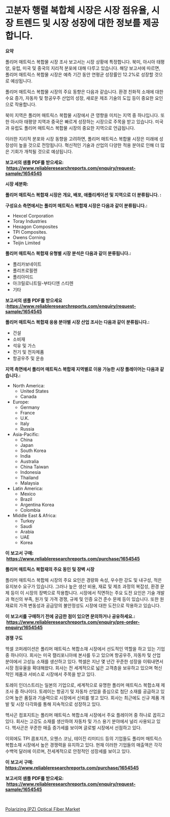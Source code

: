 <p><h1>고분자 행렬 복합체 시장은 시장 점유율, 시장 트렌드 및 시장 성장에 대한 정보를 제공합니다.</h1></p><p><strong>요약</strong></p>
<p><p>폴리머 매트릭스 복합물 시장 조사 보고서는 시장 상황에 특정합니다. 북미, 아시아 태평양, 유럽, 미국 및 중국의 지리적 분포에 대해 다루고 있습니다. 해당 보고서에 따르면, 폴리머 매트릭스 복합물 시장은 예측 기간 동안 연평균 성장률인 12.2%로 성장할 것으로 예상됩니다.</p><p>폴리머 매트릭스 복합물 시장의 주요 동향은 다음과 같습니다. 환경 친화적 소재에 대한 수요 증가, 자동차 및 항공우주 산업의 성장, 새로운 제조 기술의 도입 등이 중요한 요인으로 작용합니다.</p><p>북미 지역은 폴리머 매트릭스 복합물 시장에서 큰 영향을 미치는 지역 중 하나입니다. 또한 아시아 태평양 지역과 중국은 빠르게 성장하는 시장으로 주목을 받고 있습니다. 미국과 유럽도 폴리머 매트릭스 복합물 시장의 중요한 지역으로 언급됩니다.</p><p>이러한 지리적 분포와 시장 동향을 고려하면, 폴리머 매트릭스 복합물 시장은 미래에 성장성이 높을 것으로 전망됩니다. 혁신적인 기술과 산업의 다양한 적용 분야로 인해 더 많은 기회가 개척될 것으로 예상됩니다.</p></p>
<p><strong>보고서의 샘플 PDF를 받으세요: &nbsp;<a href="https://www.reliableresearchreports.com/enquiry/request-sample/1654545">https://www.reliableresearchreports.com/enquiry/request-sample/1654545</a></strong></p>
<p><strong>시장 세분화:</strong></p>
<p><strong> 폴리머 매트릭스 복합재 시장은 개요, 배포, 애플리케이션 및 지역으로 더 분류됩니다. :</strong></p>
<p><strong>구성요소 측면에서는 폴리머 매트릭스 복합재 시장은 다음과 같이 분류됩니다.:</strong></p>
<p><ul><li>Hexcel Corporation</li><li>Toray Industries</li><li>Hexagon Composites</li><li>TPI Composites.</li><li>Owens Corning</li><li>Teijin Limited</li></ul></p>
<p><strong> 폴리머 매트릭스 복합재 유형별 시장 분석은 다음과 같이 분류됩니다.:</strong></p>
<p><ul><li>폴리카보네이트</li><li>폴리프로필렌</li><li>폴리아미드</li><li>아크릴로니트릴-부타디엔 스티렌</li><li>기타</li></ul></p>
<p><strong>보고서의 샘플 PDF를 받으세요 :<a href="https://www.reliableresearchreports.com/enquiry/request-sample/1654545">https://www.reliableresearchreports.com/enquiry/request-sample/1654545</a></strong></p>
<p><strong> 폴리머 매트릭스 복합재 응용 분야별 시장 산업 조사는 다음과 같이 분류됩니다.:</strong></p>
<p><ul><li>건설</li><li>소비재</li><li>석유 및 가스</li><li>전기 및 전자제품</li><li>항공우주 및 운송</li></ul></p>
<p><strong>지역 측면에서 폴리머 매트릭스 복합재 지역별로 이용 가능한 시장 플레이어는 다음과 같습니다.:</strong></p>
<p><ul>
    <li>
        North America:
        <ul>
            <li>United States</li>
            <li>Canada</li>
        </ul>
    </li>
    <li>
        Europe:
        <ul>
            <li>Germany</li>
            <li>France</li>
            <li>U.K.</li>
            <li>Italy</li>
            <li>Russia</li>
        </ul>
    </li>
    <li>
        Asia-Pacific:
        <ul>
            <li>China</li>
            <li>Japan</li>
            <li>South Korea</li>
            <li>India</li>
            <li>Australia</li>
            <li>China Taiwan</li>
            <li>Indonesia</li>
            <li>Thailand</li>
            <li>Malaysia</li>
        </ul>
    </li>
    <li>
        Latin America:
        <ul>
            <li>Mexico</li>
            <li>Brazil</li>
            <li>Argentina Korea</li>
            <li>Colombia</li>
        </ul>
    </li>
    <li>
        Middle East & Africa:
        <ul>
            <li>Turkey</li>
            <li>Saudi</li>
            <li>Arabia</li>
            <li>UAE</li>
            <li>Korea</li>
        </ul>
    </li>
    </ul></p>
<p><strong>이 보고서 구매: &nbsp;<a href="https://www.reliableresearchreports.com/purchase/1654545">https://www.reliableresearchreports.com/purchase/1654545</a></strong></p>
<p><strong>폴리머 매트릭스 복합재의 주요 동인 및 장벽 시장</strong></p>
<p><p>폴리머 매트릭스 복합체 시장의 주요 요인은 경량화 속성, 우수한 강도 및 내구성, 적은 유지보수 요구가 있습니다. 그러나 높은 생산 비용, 재료 및 제조 과정의 복잡성, 환경 문제 등이 이 시장의 장벽으로 작용합니다. 시장에서 직면하는 주요 도전 요인은 기술 개발과 혁신의 부족, 원가 및 가격 경쟁, 규제 및 인증 요건 준수 문제 등이 있습니다. 또한 원재료의 가격 변동성과 공급망의 불안정성도 시장에 대한 도전으로 작용하고 있습니다.</p></p>
<p><strong>이 보고서를 구매하기 전에 궁금한 점이 있으면 문의하거나 공유하세요.: &nbsp;<a href="https://www.reliableresearchreports.com/enquiry/pre-order-enquiry/1654545">https://www.reliableresearchreports.com/enquiry/pre-order-enquiry/1654545</a></strong></p>
<p><strong>경쟁 구도</strong></p>
<p><p>헥셀 코퍼레이션은 폴리머 매트릭스 복합소재 시장에서 선도적인 역할을 하고 있는 기업 중 하나이다. 회사는 미국 캘리포니아에 본사를 두고 있으며 항공우주, 자동차 및 산업 분야에서 고성능 소재를 생산하고 있다. 헥셀은 지난 몇 년간 꾸준한 성장을 이뤄내면서 시장 점유율을 확대해왔다. 회사는 전 세계적으로 넓은 고객층을 보유하고 있으며 혁신적인 제품과 서비스로 시장에서 주목을 받고 있다.</p><p>토레이 인더스트리는 일본의 기업으로, 세계적으로 유명한 폴리머 매트릭스 복합소재 제조사 중 하나이다. 토레이는 항공기 및 자동차 산업을 중심으로 첨단 소재를 공급하고 있으며 높은 품질과 기술력으로 시장에서 신뢰를 쌓고 있다. 회사는 최근에도 신규 제품 개발 및 시장 다각화를 통해 지속적으로 성장하고 있다.</p><p>헥사곤 컴포지트는 폴리머 매트릭스 복합소재 시장에서 주요 플레이어 중 하나로 꼽히고 있다. 회사는 고강도 소재를 생산하여 자동차 및 가스 용기 분야에서 널리 사용되고 있다. 헥사곤은 꾸준한 매출 증가세를 보이며 글로벌 시장에서 선점하고 있다. </p><p>이외에도 TPI 콤포지츠, 오웬스 코닝, 테이진 리미티드 등의 기업들도 폴리머 매트릭스 복합소재 시장에서 높은 경쟁력을 유지하고 있다. 현재 이러한 기업들의 매출액은 각각 수백억 달러에 이르며, 전세계적으로 안정적인 성장세를 보이고 있다.</p></p>
<p><strong>이 보고서 구매: &nbsp; <a href="https://www.reliableresearchreports.com/purchase/1654545">https://www.reliableresearchreports.com/purchase/1654545</a></strong></p>
<p><strong>보고서의 샘플 PDF를 받으세요: &nbsp;<a href="https://www.reliableresearchreports.com/enquiry/request-sample/1654545">https://www.reliableresearchreports.com/enquiry/request-sample/1654545</a></strong><strong></strong></p>
<p>&nbsp;</p>
<p><p><a href="https://github.com/RickHolmes3/Market-Research-Report-List-4/blob/main/polarizing-pz-optical-fiber-market.md">Polarizing (PZ) Optical Fiber Market</a></p></p>